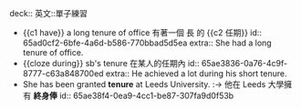 deck:: 英文::單子練習

- {{c1 have}} a long tenure of office 有著一個 長 的 {{c2 任期}}
  id:: 65ad0cf2-6bfe-4a6d-b586-770bbad5d5ea
  extra:: She had a long tenure of office.
- {{cloze during}} sb's tenure 在某人的任期內
  id:: 65ae3836-0a76-4c9f-8777-c63a848700ed
  extra:: He achieved a lot during his short tenure.
- She has been granted **tenure** at Leeds University. :-> 他在 Leeds 大學擁有 **終身俸**
  id:: 65ae38f4-0ea9-4cc1-be87-307fa9d0f53b